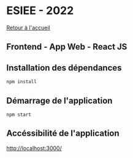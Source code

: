 # ESIEE - 2022

[Retour à l'accueil](../../../)

## Frontend - App Web - React JS

## Installation des dépendances

```
npm install
```

## Démarrage de l'application

```
npm start
```

## Accéssibilité de l'application

[http://localhost:3000/](http://localhost:3000/)
